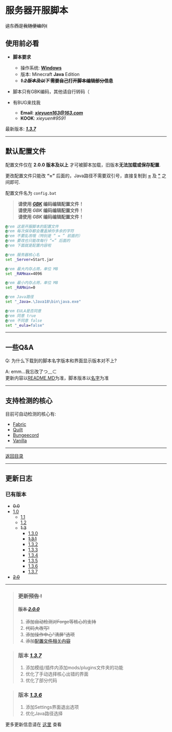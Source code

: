 # 服务器开服脚本

~~这东西是我随便编的(~~

## 使用前必看

- **脚本要求**
    - 操作系统: [**Windows**](<https://baike.baidu.com/item/Microsoft%20Windows/3304184#:~:text=Microsoft%20Windows%E6%98%AF%E7%BE%8E%E5%9B%BD%E5%BE%AE%E8%BD%AF%E5%85%AC%E5%8F%B8%E4%BB%A5%E5%9B%BE%E5%BD%A2%E7%94%A8%E6%88%B7%E7%95%8C%E9%9D%A2%E4%B8%BA%E5%9F%BA%E7%A1%80%E7%A0%94%E5%8F%91%E7%9A%84%E6%93%8D%E4%BD%9C%E7%B3%BB%E7%BB%9F%EF%BC%8C%E4%B8%BB%E8%A6%81%E8%BF%90%E7%94%A8%E4%BA%8E%E8%AE%A1%E7%AE%97%E6%9C%BA%E3%80%81%E6%99%BA%E8%83%BD%E6%89%8B%E6%9C%BA%E7%AD%89%E8%AE%BE%E5%A4%87%E3%80%82%20%E5%85%B1%E6%9C%89%E6%99%AE%E9%80%9A%E7%89%88%E6%9C%AC%E3%80%81%E6%9C%8D%E5%8A%A1%E5%99%A8%E7%89%88%E6%9C%AC%EF%BC%88Windows,Server%EF%BC%89%E3%80%81%E6%89%8B%E6%9C%BA%E7%89%88%E6%9C%AC%EF%BC%88Windows%20Phone%E7%AD%89%EF%BC%89%E3%80%81%E5%B5%8C%E5%85%A5%E5%BC%8F%E7%89%88%E6%9C%AC%EF%BC%88Windows%20CE%E7%AD%89%EF%BC%89%E7%AD%89%E5%AD%90%E7%B3%BB%E5%88%97%EF%BC%8C%E6%98%AF%E5%85%A8%E7%90%83%E5%BA%94%E7%94%A8%E6%9C%80%E5%B9%BF%E6%B3%9B%E7%9A%84%E6%93%8D%E4%BD%9C%E7%B3%BB%E7%BB%9F%E4%B9%8B%E4%B8%80%E3%80%82> "有可能在Windows 3.0都能用（")
    - 版本: Minecraft **Java** Edition
    - ~~***1.2版本及以下* 需要自己打开脚本编辑部分信息**~~

- 脚本只有GBK编码，其他请自行转码（

- 有BUG来找我
    - **Email**: ***<xieyuen163@163.com>***
    - **KOOK**: *xieyuen#9591*

最新版本: [***1.3.7***](#版本-137 "其实有 2.0.0 (")

---

## 默认配置文件

配置文件仅在 **2.0.0 版本及以上** 才可被脚本加载，旧版本**无法加载或保存配置**.

更改配置文件只能改 **“=”** 后面的，Java路径不需要双引号，直接复制到 [**=**](<> "中间的等于号") 及 [**"**](<> "后面的双引号") 之间即可.

配置文件名为 `config.bat`

>**请使用 [*GBK*](<https://zhidao.baidu.com/question/1180967443112212019.html> "在 Windows 简体中文版本中，记事本显示的 ANSI 编码即为 GBK 编码，但请尽量使用专业的文本编辑器，避免使用 Windows 自带的记事本，比如使用 VSCode.") 编码编辑配置文件！**<br>
>**请使用 *GBK* 编码编辑配置文件！**<br>
>**请使用 *GBK* 编码编辑配置文件！**

~~~bat
@rem 这是开服脚本的配置文件
@rem 每次保存都会覆盖掉你多余的字符 
@rem 不要乱改哦（特别是 “ = ” 前面的） 
@rem 要改也只能改每行 “=” 后面的 
@rem 下面就是配置内容啦

@rem 服务器核心名
set _Server=Start.jar

@rem 最大内存占用，单位 MB
set _RAMmax=4096

@rem 最小内存占用，单位 MB
set _RAMmin=0

@rem Java路径
set "_Java=.\Java18\bin\java.exe"

@rem EULA是否同意
@rem 同意 true
@rem 不同意 false
set "_eula=false"
~~~

---

## 一些Q&A

Q: 为什么下载到的脚本名字版本和界面显示版本对不上?<br>

A: emm...我忘改了つ﹏⊂<br>更新内容以[README.MD](</开服脚本/README.MD> "就是这篇")为准，脚本版本以[名字](<#已有版本> "除非你改名了")为准

---

## 支持检测的核心
目前可自动检测的核心有:
- [Fabric](<https://www.mcmod.cn/class/1411.html>)
- [Quilt](<https://www.mcmod.cn/class/3901.html>)
- [Bungeecord](<https://www.spigotmc.org/wiki/bungeecord/>)
- [Vanilla](<https://www.minecraft.net/zh-hans/download/server>)

---

[返回目录](../README.md)

---

## 更新日志

### 已有版本

- ~~0.0~~
- [1.0](/README/UpdateHistory.md#版本-10)
    - [1.1](/README/UpdateHistory.md#版本-11)
    - [1.2](/README/UpdateHistory.md#版本-12)
    - ~~1.3~~
        - [1.3.0](/README/UpdateHistory.md#版本-130)
        - [~~1.3.1~~](/README/UpdateHistory.md#版本-131)
        - [1.3.2](/README/UpdateHistory.md#版本-132)
        - [1.3.3](/README/UpdateHistory.md#版本-133)
        - [1.3.4](/README/UpdateHistory.md#版本-134)
        - [1.3.5](/README/UpdateHistory.md#版本-135)
        - [1.3.6](/README/UpdateHistory.md#版本-136)
        - [1.3.7](/README/UpdateHistory.md#版本-137)
- [~~2.0~~](#版本-200)

---

>### ~~更新预告 !~~
>#### ~~版本 [*2.0.0*](/%E5%BC%80%E6%9C%8D%E8%84%9A%E6%9C%AC/Bat-Windows/start-2.0.0-snapshot%20GBK.bat)~~
>1. ~~添加自动检测对Forge等核心的支持~~
>2. ~~代码大改写!~~
>3. ~~添加操作中心"清屏"选项~~
>4. ~~添加[配置文件相关内容](<#更新预告> "就不告诉你")~~

>### 版本 [*1.3.7*](/%E5%BC%80%E6%9C%8D%E8%84%9A%E6%9C%AC/Bat-Windows/start-1.3.7-snapshot%20GBK.bat)<br>
>1. 添加模组/插件内添加mods/plugins文件夹的功能
>2. 优化了手动选择核心出错的界面
>3. 优化了部分代码

>### 版本 [*1.3.6*](/%E5%BC%80%E6%9C%8D%E8%84%9A%E6%9C%AC/Bat-Windows/start-1.3.6-snapshot%20GBK.bat)<br>
>1. 添加Settings界面退出选项
>2. 优化Java路径选择

更多更新信息请在 [这里](/README/UpdateHistory.md#开服脚本 "Update History") 查看
